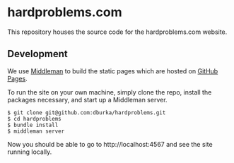 # hardproblems.com

This repository houses the source code for the hardproblems.com website.

## Development

We use [Middleman](https://middlemanapp.com/) to build the static pages which are hosted on [GitHub Pages](https://pages.github.com/).

To run the site on your own machine, simply clone the repo, install the packages necessary, and start up a Middleman server.

```
$ git clone git@github.com:dburka/hardproblems.git
$ cd hardproblems
$ bundle install
$ middleman server
```

Now you should be able to go to http://localhost:4567 and see the site running locally.